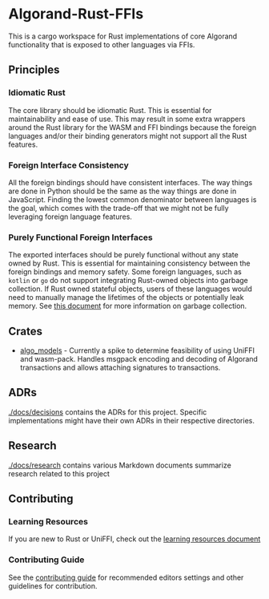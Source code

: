 # Algorand-Rust-FFIs

This is a cargo workspace for Rust implementations of core Algorand functionality that is exposed to other languages via FFIs.

## Principles

### Idiomatic Rust

The core library should be idiomatic Rust. This is essential for maintainability and ease of use. This may result in some extra wrappers around the Rust library for the WASM and FFI bindings because the foreign languages and/or their binding generators might not support all the Rust features.

### Foreign Interface Consistency

All the foreign bindings should have consistent interfaces. The way things are done in Python should be the same as the way things are done in JavaScript. Finding the lowest common denominator between languages is the goal, which comes with the trade-off that we might not be fully leveraging foreign language features.

### Purely Functional Foreign Interfaces

The exported interfaces should be purely functional without any state owned by Rust. This is essential for maintaining consistency between the foreign bindings and memory safety. Some foreign languages, such as `kotlin` or `go` do not support integrating Rust-owned objects into garbage collection. If Rust owned stateful objects, users of these languages would need to manually manage the lifetimes of the objects or potentially leak memory. See [this document](/docs/research/ffi_garbage_collection.md) for more information on garbage collection.

## Crates

- [algo_models](./crates/algo_models) - Currently a spike to determine feasibility of using UniFFI and wasm-pack. Handles msgpack encoding and decoding of Algorand transactions and allows attaching signatures to transactions.

## ADRs

[./docs/decisions](./docs/decisions) contains the ADRs for this project. Specific implementations might have their own ADRs in their respective directories.

## Research

[./docs/research](./docs/research/) contains various Markdown documents summarize research related to this project

## Contributing

### Learning Resources

If you are new to Rust or UniFFI, check out the [learning resources document](./docs/contributing/learning_resources.md)

### Contributing Guide

See the [contributing guide](./docs/contributing/contributing_guide.md) for recommended editors settings and other guidelines for contribution.
